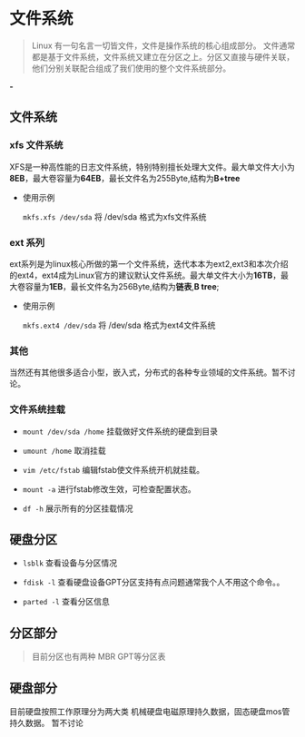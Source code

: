# 文件系统

> Linux 有一句名言一切皆文件，文件是操作系统的核心组成部分。 文件通常都是基于文件系统，文件系统又建立在分区之上。分区又直接与硬件关联，他们分别关联配合组成了我们使用的整个文件系统部分。

**-**

## 文件系统

### xfs 文件系统

XFS是一种高性能的日志文件系统，特别特别擅长处理大文件。最大单文件大小为**8EB**，最大卷容量为**64EB**，最长文件名为255Byte,结构为**B+tree**

-  使用示例 

    `mkfs.xfs /dev/sda`  将 /dev/sda 格式为xfs文件系统

### ext 系列

ext系列是为linux核心所做的第一个文件系统，迭代本本为ext2,ext3和本次介绍的ext4，ext4成为Linux官方的建议默认文件系统。最大单文件大小为**16TB**，最大卷容量为**1EB**，最长文件名为256Byte,结构为**链表**,**B tree**;

-  使用示例 

    `mkfs.ext4 /dev/sda`  将 /dev/sda 格式为ext4文件系统

### 其他

当然还有其他很多适合小型，嵌入式，分布式的各种专业领域的文件系统。暂不讨论。


### 文件系统挂载

- `mount /dev/sda /home` 挂载做好文件系统的硬盘到目录  

- `umount /home`   取消挂载

- `vim /etc/fstab` 编辑fstab使文件系统开机就挂载。

- `mount -a`       进行fstab修改生效，可检查配置状态。

- `df -h` 展示所有的分区挂载情况


## 硬盘分区

- `lsblk` 查看设备与分区情况

- `fdisk -l` 查看硬盘设备GPT分区支持有点问题通常我个人不用这个命令。。

- `parted -l` 查看分区信息


## 分区部分

> 目前分区也有两种 MBR GPT等分区表

## 硬盘部分

目前硬盘按照工作原理分为两大类 机械硬盘电磁原理持久数据，固态硬盘mos管持久数据。 暂不讨论
